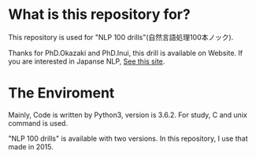 # What is this repository for?
This repository is used for "NLP 100 drills"(自然言語処理100本ノック).

Thanks for PhD.Okazaki and PhD.Inui, this drill is available on Website.
If you are interested in Japanse NLP, [See this site](http://www.cl.ecei.tohoku.ac.jp/nlp100/).

# The Enviroment
Mainly, Code is written by Python3, version is 3.6.2.
For study, C and unix command is used.

"NLP 100 drills" is available with two versions.
In this repository, I use that made in 2015.
